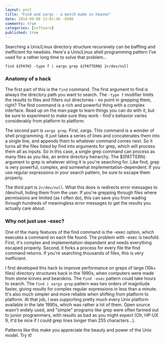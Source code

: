 ```yaml
---
layout: post
title: "Find and xargs - a match made in heaven"
date: 2014-09-08 13:01:48 -0500
comments: true
categories: [software]
published: true
---
```

Searching a Unix/Linux directory structure recursively can be baffling and inefficient for newbies. Here's a Unix/Linux shell programming pattern I've used for a rather long time to solve that problem... 

`find ${PATH} -type f | xargs grep ${PATTERN} 2>/dev/null`

<!-- more -->

### Anatomy of a hack ###
The first part of this is the `find` command. The first argument to find is always the directory path you want to search. The `-type f` modifier limits the results to files and filters out directories - no point in grepping them, right? The find command is a rich and powerful thing with a complex interface. Read up on the man page to learn things you can do with it, but be sure to experiment to make sure they work - find's behavior varies considerably from platform to platform. 

The second part is `xargs grep`. First, xargs. This command is a wonder of shell programming. It just takes a series of lines and concatenates them into a single line, and appends them to whatever command comes next. So it turns all the files listed by find into arguments for grep, which will process them all as inputs. So in this case, a single grep command can process as many files as you like, an entire directory heirarchy. The ${PATTERN} argument to grep is whatever string it is you're searching for. Like find, grep is very powerful, complex, and somewhat implementation-dependent. If you use regular expressions in your search pattern, be sure to escape them properly. 

The third part is `2>/dev/null`. What this does is redirects error messages to /dev/null, hiding them from the user. If you're grepping through files where permissions are limited (as I often do), this can save you from wading through hundreds of meaningless error messages to get the results you actually care about. 

### Why not just use -exec? ###
One of the many features of the find command is the -exec option, which executes a command on each file found. The problem with -exec is twofold. First, it's complex and implementation-dependent and needs everything escaped properly. Second, it forks a process for every file the find command returns. If you're searching thousands of files, this is very inefficient. 

I first developed this hack to improve performance on greps of large (10k+ files) directory structures back in the 1990s, when computers were made from stone knives and bearskins. The `find -exec` pattern could take hours to search. The `find | xargs grep` pattern was two orders of magnitude faster, giving results for complex regular expressions in less than a minute. It's also much simpler and more reliable when shifting from platform to platform. At that job, I was supporting pretty much every Unix platform available in the late 1990s, which was rather a lot of them. Open source wasn't widely used, and "simple" programs like grep were often farmed out to junior programmers, with results as bad as you might expect (Oh, HP-UX 9, it'd be nice if I could grep lines longer than 255 characters...). 

Patterns like this make you appreciate the beauty and power of the Unix model. Try it! 
